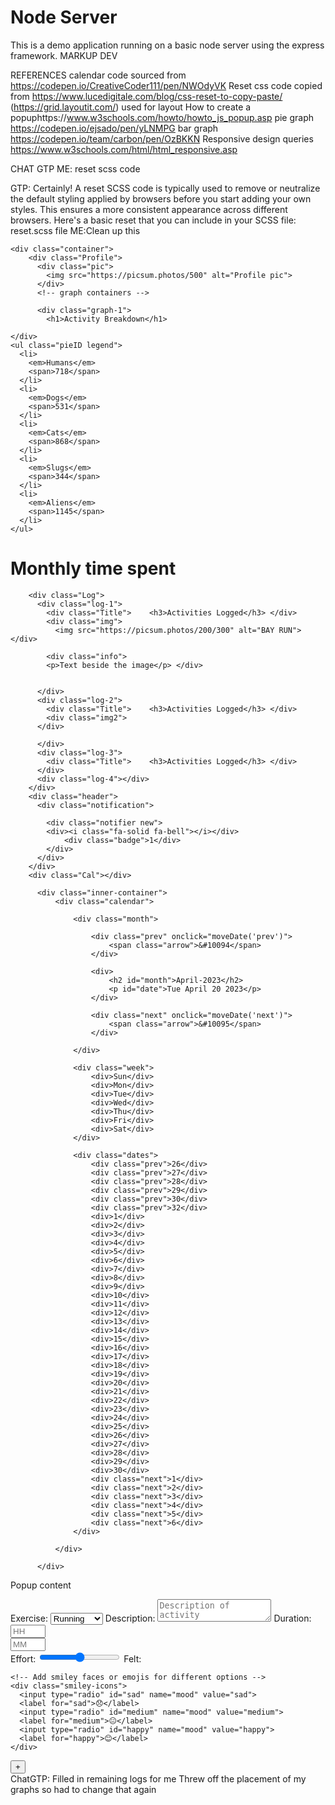 # Node Server

This is a demo application running on a basic node server using the express framework.
MARKUP DEV



REFERENCES
calendar code sourced from https://codepen.io/CreativeCoder111/pen/NWOdyVK 
Reset css code copied from https://www.lucedigitale.com/blog/css-reset-to-copy-paste/
(https://grid.layoutit.com/) used for layout
How to create a popuphttps://www.w3schools.com/howto/howto_js_popup.asp
pie graph https://codepen.io/ejsado/pen/yLNMPG
bar graph https://codepen.io/team/carbon/pen/OzBKKN
Responsive design queries https://www.w3schools.com/html/html_responsive.asp



CHAT GTP
ME: reset scss code

GTP: Certainly! A reset SCSS code is typically used to remove or neutralize the default styling applied by browsers before you start adding your own styles. This ensures a more consistent appearance across different browsers. Here's a basic reset that you can include in your SCSS file: reset.scss file
ME:Clean up this <head>
    <meta charset="UTF-8">
    <meta http-equiv="X-UA-Compatible" content="IE=edge">
    <meta name="viewport" content="width=device-width, initial-scale=1.0">
    <title>Fitness Tracker</title>
    <link rel="stylesheet" href="styles.css" />    
    <script src="https://code.jquery.com/jquery-3.7.1.min.js" integrity="sha256-/JqT3SQfawRcv/BIHPThkBvs0OEvtFFmqPF/lYI/Cxo=" crossorigin="anonymous"></script>
    <meta name="viewport" content="width=device-width, initial-scale=1.0">
</head>

<body>
    
    <div class="container">
        <div class="Profile">
          <div class="pic">        
            <img src="https://picsum.photos/500" alt="Profile pic">
          </div>
          <!-- graph containers -->

          <div class="graph-1">
            <h1>Activity Breakdown</h1>
  <section>
    <div class="pieID pie">
      
    </div>
    <ul class="pieID legend">
      <li>
        <em>Humans</em>
        <span>718</span>
      </li>
      <li>
        <em>Dogs</em>
        <span>531</span>
      </li>
      <li>
        <em>Cats</em>
        <span>868</span>
      </li>
      <li>
        <em>Slugs</em>
        <span>344</span>
      </li>
      <li>
        <em>Aliens</em>
        <span>1145</span>
      </li>
    </ul>
  </section>
          </div>
          <div class="graph-2">
          <h1>Monthly time spent</h1>
          <div class="chart-container" id="activity-chart-container">
            <ul id="activity-chart"></ul>
          </div>
        </div>
        </div>
        <!-- Activity log container -->

        <div class="Log">
          <div class="log-1"> 
            <div class="Title">    <h3>Activities Logged</h3> </div> 
            <div class="img">
              <img src="https://picsum.photos/200/300" alt="BAY RUN"> </div> 

            <div class="info">
            <p>Text beside the image</p> </div> 


          </div>
          <div class="log-2">
            <div class="Title">    <h3>Activities Logged</h3> </div> 
            <div class="img2">
          </div>
            
          </div>
          <div class="log-3">
            <div class="Title">    <h3>Activities Logged</h3> </div> 
          </div>
          <div class="log-4"></div>
        </div>
        <div class="header"> 
          <div class="notification">

            <div class="notifier new">
            <div><i class="fa-solid fa-bell"></i></div>
                <div class="badge">1</div>
            </div>
          </div>
        </div>
        <div class="Cal"></div>
<!-- Calendar container -->
          <div class="inner-container">
              <div class="calendar">
      
                  <div class="month">
      
                      <div class="prev" onclick="moveDate('prev')">
                          <span class="arrow">&#10094</span>
                      </div>
      
                      <div>
                          <h2 id="month">April-2023</h2>
                          <p id="date">Tue April 20 2023</p>
                      </div>
      
                      <div class="next" onclick="moveDate('next')">
                          <span class="arrow">&#10095</span>
                      </div>
      
                  </div>
      
                  <div class="week">
                      <div>Sun</div>
                      <div>Mon</div>
                      <div>Tue</div>
                      <div>Wed</div>
                      <div>Thu</div>
                      <div>Fri</div>
                      <div>Sat</div>
                  </div>
      
                  <div class="dates">
                      <div class="prev">26</div>
                      <div class="prev">27</div>
                      <div class="prev">28</div>
                      <div class="prev">29</div>
                      <div class="prev">30</div>
                      <div class="prev">32</div>
                      <div>1</div>
                      <div>2</div>
                      <div>3</div>
                      <div>4</div>
                      <div>5</div>
                      <div>6</div>
                      <div>7</div>
                      <div>8</div>
                      <div>9</div>
                      <div>10</div>
                      <div>11</div>
                      <div>12</div>
                      <div>13</div>
                      <div>14</div>
                      <div>15</div>
                      <div>16</div>
                      <div>17</div>
                      <div>18</div>
                      <div>19</div>
                      <div>20</div>
                      <div>21</div>
                      <div>22</div>
                      <div>23</div>
                      <div>24</div>
                      <div>25</div>
                      <div>26</div>
                      <div>27</div>
                      <div>28</div>
                      <div>29</div>
                      <div>30</div>
                      <div class="next">1</div>
                      <div class="next">2</div>
                      <div class="next">3</div>
                      <div class="next">4</div>
                      <div class="next">5</div>
                      <div class="next">6</div> 
                  </div>
      
              </div>
      
          </div>
<!-- Popup container -->
<div class="popup" id="popup">
  <p id="popupDate">Popup content</p>
  <div class="exercise">
    <div class="exercise-info">
      <label for="exercise">Exercise:</label>
      <select id="exercise" name="exercise">
        <option value="running">Running</option>
        <option value="cycling">Cycling</option>
        <option value="swimming">Swimming</option>
        <!-- Add more options as needed -->
      </select>
  <label for="description">Description:</label>
  <textarea id="description" placeholder="Description of activity"></textarea>
    <label for="duration">Duration:</label>
    <div class="time-input">
      <input type="number" id="hours" name="hours" min="0" max="23" placeholder="HH">
    </div>
    <div class="time-input">
      <input type="number" id="minutes" name="minutes" min="0" max="59" placeholder="MM">
    </div>
    <label for="effort">Effort:</label>
    <input type="range" id="effort" name="effort" min="0" max="10" step="1" value="5">
    <label for="felt">Felt:</label>

    <!-- Add smiley faces or emojis for different options -->
    <div class="smiley-icons">
      <input type="radio" id="sad" name="mood" value="sad">
      <label for="sad">😞</label>
      <input type="radio" id="medium" name="mood" value="medium">
      <label for="medium">😐</label>
      <input type="radio" id="happy" name="mood" value="happy">
      <label for="happy">😊</label>
    </div>
  </div>
  <button id="closePopupBtn">+</button>
</div>


<script src="script.js"></script>
<script src="app.js"></script>
</body>
</html>
ChatGTP: Filled in remaining logs for me Threw off the placement of my graphs so had to change that again